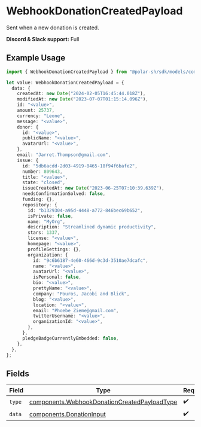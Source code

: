 # WebhookDonationCreatedPayload

Sent when a new donation is created.

**Discord & Slack support:** Full

## Example Usage

```typescript
import { WebhookDonationCreatedPayload } from "@polar-sh/sdk/models/components";

let value: WebhookDonationCreatedPayload = {
  data: {
    createdAt: new Date("2024-02-05T16:45:44.018Z"),
    modifiedAt: new Date("2023-07-07T01:15:14.096Z"),
    id: "<value>",
    amount: 25737,
    currency: "Leone",
    message: "<value>",
    donor: {
      id: "<value>",
      publicName: "<value>",
      avatarUrl: "<value>",
    },
    email: "Jarret.Thompson@gmail.com",
    issue: {
      id: "5db6acdd-2d03-4919-8465-18f94f6bafe2",
      number: 809643,
      title: "<value>",
      state: "closed",
      issueCreatedAt: new Date("2023-06-25T07:10:39.639Z"),
      needsConfirmationSolved: false,
      funding: {},
      repository: {
        id: "b1329304-a95d-4448-a772-846bec69b652",
        isPrivate: false,
        name: "MyOrg",
        description: "Streamlined dynamic productivity",
        stars: 1337,
        license: "<value>",
        homepage: "<value>",
        profileSettings: {},
        organization: {
          id: "9c6b6187-4e60-466d-9c3d-3510ae7dcafc",
          name: "<value>",
          avatarUrl: "<value>",
          isPersonal: false,
          bio: "<value>",
          prettyName: "<value>",
          company: "Pouros, Jacobi and Blick",
          blog: "<value>",
          location: "<value>",
          email: "Phoebe_Zieme@gmail.com",
          twitterUsername: "<value>",
          organizationId: "<value>",
        },
      },
      pledgeBadgeCurrentlyEmbedded: false,
    },
  },
};
```

## Fields

| Field                                                                                                        | Type                                                                                                         | Required                                                                                                     | Description                                                                                                  |
| ------------------------------------------------------------------------------------------------------------ | ------------------------------------------------------------------------------------------------------------ | ------------------------------------------------------------------------------------------------------------ | ------------------------------------------------------------------------------------------------------------ |
| `type`                                                                                                       | [components.WebhookDonationCreatedPayloadType](../../models/components/webhookdonationcreatedpayloadtype.md) | :heavy_check_mark:                                                                                           | N/A                                                                                                          |
| `data`                                                                                                       | [components.DonationInput](../../models/components/donationinput.md)                                         | :heavy_check_mark:                                                                                           | N/A                                                                                                          |